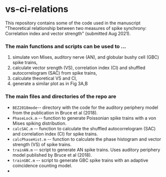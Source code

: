 # vs-ci-relations
This repository contains some of the code used in the manuscript "Theoretical relationship between two measures of spike synchrony: Correlation index and vector strength" (submitted Aug 2021). 

### The main functions and scripts can be used to ...
  1. simulate von Mises, auditory nerve (AN), and globular bushy cell (GBC) spike trains,
  2. calculate vector srength (VS), correlation index (CI) and shuffled autocorrelogram (SAC) from spike trains,
  3. calculate theoretical VS and CI,
  4. generate a similar plot as in Fig 3A,B

### The main files and directories of the repo are
  + `BEZ2018mode`-- directory with the code for the auditory periphery model from the publication in Bruce et al (2018).
  + `PhaseLock.m` -- function to generate Poissonian spike trains with a von Mises spiking distribution.
  + `calcSAC.m` -- function to calculate the shuffled autocorrelogram (SAC) and correlation index (CI) for spike trains.
  + `calcPhaseHist.m`  -- function to calculate the phase histogram and vector strength (VS) of spike trains.
  + `trainAN.m` -- script to generate AN spike trains. Uses auditory periphery model published by Bruce et al (2018).
  + `trainGBC.m` -- script to generate GBC spike trains with an adaptive coincidence counting model.
  + 
  
